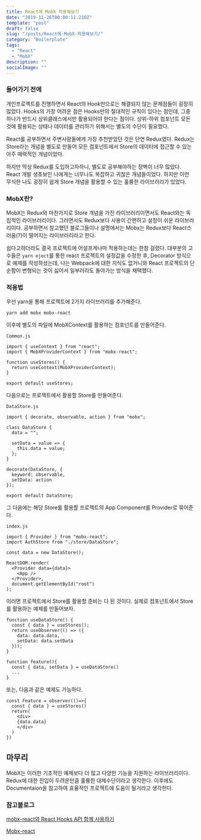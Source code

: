 ```yaml
---
title: React에 MobX 적용해보기
date: "2019-11-26T00:00:11.210Z"
template: "post"
draft: false
slug: "/posts/React에-MobX-적용해보기/"
category: "Boilerplate"
tags:
  - "React"
  - "MobX"
description: ""
socialImage: ""
---
```


### 들어가기 전에

개인프로젝트를 진행하면서 React의 Hook만으로는 해결되지 않는 문제점들이 굉장히 많았다.
Hooks의 가장 어려운 점은 Hooks만의 절대적인 규칙이 있다는 점인데, 그중 하나가 반드시 상위클래스에서만 활용되어야 한다는 점이다. 상위-하위 컴포넌트 모든 것에 활용되는 상태나 데이터를 관리하기 위해서는 별도의 수단이 필요했다.

React를 공부하면서 주변사람들에게 가장 추천받았던 것은 단연 Redux였다. Redux는 Store라는 개념을 별도로 만들어 모든 컴포넌트에서 Store의 데이터에 접근할 수 있는 아주 매력적인 개념이었다.

하지만 막상 Redux를 도입하고자하니, 별도로 공부해야하는 장벽이 너무 많았다. React 개발 생초보인 나에게는 너무나도 복잡하고 귀찮은 개념들이었다. 하지만 이런 무식한 나도 굉장히 쉽게 Store 개념을 활용할 수 있는 훌륭한 라이브러리가 있었다.

### MobX란?

MobX는 Redux와 마찬가지로 Store 개념을 가진 라이브러리이면서도 React와는 독립적인 라이브러리이다. 그러면서도 Redux보다 사용이 간편하고 설정이 쉬운 라이브러리이다. 공부하면서 참고했던 블로그들이나 설명에서는 Mobx는 Redux보다 React스러움(?)이 떨어지는 라이브러리라고 한다.

쉽다고하더라도 결국 프로젝트에 어설프게나마 적용하는데는 한참 걸렸다. 대부분의 고수들은 `yarn eject`를 통한 react 프로젝트의 설정값을 수정한 후, Decorator 방식으로 예제를 작성하셨는데, 나는 Webpack에 대한 지식도 없거니와 React 프로젝트의 단순함이 변형되는 것이 싫어서 일부러라도 돌아가는 방식을 채택했다.

### 적용법

우선 yarn을 통해 프로젝트에 2가지 라이브러리를 추가해준다.

```
yarn add mobx mobx-react
```

이후에 별도의 파일에 MobXContext를 활용하는 컴포넌트를 만들어준다.

`Common.js`

```
import { useContext } from "react";
import { MobXProviderContext } from "mobx-react";

function useStores() {
  return useContext(MobXProviderContext);
}

export default useStores;
```

다음으로는 프로젝트에서 활용할 Store를 만들어준다.

`DataStore.js`

```
import { decorate, observable, action } from "mobx";

class DataStore {
  data = "";

  setData = value => {
    this.data = value;
  };
}

decorate(DataStore, {
  keyword: observable,
  setData: action
});

export default DataStore;
```

그 다음에는 해당 Store를 활용할 프로젝트의 App Component를 Provider로 묶어준다.

`index.js`

```
import { Provider } from "mobx-react";
import AuthStore from "./store/DataStore";

const data = new DataStore();

ReactDOM.render(
  <Provider data={data}>
    <App />
  </Provider>,
  document.getElementById("root")
);
```

이러면 프로젝트에서 Store를 활용할 준비는 다 된 것이다. 실제로 컴포넌트에서 Store를 활용하는 예제를 만들어보자.

```
function useDataStore() {
  const { data } = useStores();
  return useObserver(() => ({
    data: data.data,
    setData: data.setData
  }));
}

function feature(){
  const { data, setData } = useDataStore()
  ...
}
```

또는, 다음과 같은 예제도 가능하다.

```
const Feature = observer(()=>{
  const { data } = useStores()
  return(
    <div>
    {data.data}
    </div>
  )
})
```

## 마무리

MobX는 이러한 기초적인 예제보다 더 많고 다양한 기능을 지원하는 라이브러리이다. Redux에 대한 진입이 두려운만큼 훌륭한 대체수단이라고 생각한다. 이후에도 Documentaion을 참고하여 효율적인 프로젝트에 도움이 될거라고 생각한다.

### 참고블로그

[mobx-react와 React Hooks API 함께 사용하기](https://blog.rhostem.com/posts/2019-07-22-mobx-v6-and-react-v16-8)

[Mobx-react](https://github.com/mobxjs/mobx-react)
